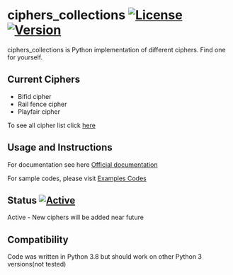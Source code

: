 # ciphers_collections  [![License](https://img.shields.io/badge/License-MIT-green)](https://github.com/Jaco020/ciphers_collections/blob/master/LICENSE) [![Version](https://img.shields.io/badge/Python-3.8-blue)](https://www.python.org/downloads/release/python-380/)

ciphers_collections is Python implementation of different ciphers. Find one for yourself.

## Current Ciphers  
- Bifid cipher  
- Rail fence cipher  
- Playfair cipher 

To see all cipher list click [here](https://github.com/Jaco020/ciphers_collections/blob/master/docs/ciphers_list)

## Usage and Instructions

For documentation see here [Official documentation](https://github.com/Jaco020/Ciphers/blob/master/docs/Documentation.md)

For sample codes, please visit [Examples Codes](https://github.com/Jaco020/Ciphers/tree/master/exampl)

## Status  [![Active](https://img.shields.io/badge/Status-Active-brightgreen)](https://github.com/Jaco020/ciphers_collections)
Active - New ciphers will be added near future

## Compatibility

Code was written in Python 3.8 but should work on other Python 3 versions(not tested)
